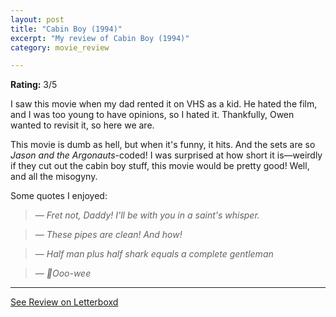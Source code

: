 ```yaml
---
layout: post
title: "Cabin Boy (1994)"
excerpt: "My review of Cabin Boy (1994)"
category: movie_review

---
```


**Rating:** 3/5

I saw this movie when my dad rented it on VHS as a kid. He hated the film, and I was too young to have opinions, so I hated it. Thankfully, Owen wanted to revisit it, so here we are.

This movie is dumb as hell, but when it's funny, it hits. And the sets are so <i>Jason and the Argonauts</i>-coded! I was surprised at how short it is—weirdly if they cut out the cabin boy stuff, this movie would be pretty good! Well, and all the misogyny.

Some quotes I enjoyed:

<blockquote><i>— Fret not, Daddy! I'll be with you in a saint's whisper.</i></blockquote><blockquote><i>—  These pipes are clean! And how!</i></blockquote><blockquote><i>— Half man plus half shark equals a complete gentleman </i></blockquote><blockquote><i>— 🎵Ooo-wee</i></blockquote>

<hr>

[See Review on Letterboxd](https://boxd.it/98t7QZ)
